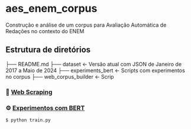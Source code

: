 # aes_enem_corpus

Construção e análise de um corpus para Avaliação Automática de Redações no contexto do ENEM

## Estrutura de diretórios

├── README.md 
├── dataset                 <- Versão atual com JSON de Janeiro de 2017 a Maio de 2024
├── experiments_bert        <- Scripts com experimentos no corpus
├── web_corpus_builder      <- Scrip

### :wrench: [Web Scraping](web_corpus_builder/)



### :gear: [Experimentos com BERT](experiments_bert/)

```bash
$ python train.py
```